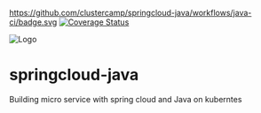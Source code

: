 https://github.com/clustercamp/springcloud-java/workflows/java-ci/badge.svg
[![Coverage Status](https://coveralls.io/repos/github/clustercamp/springcloud-java/badge.svg?branch=master)](https://coveralls.io/github/clustercamp/springcloud-java?branch=master)

![Logo](https://repository-images.githubusercontent.com/177172824/5a4ddc00-8d21-11e9-8b1b-677efbd1dcab)

# springcloud-java
Building micro service with spring cloud and Java on kuberntes
